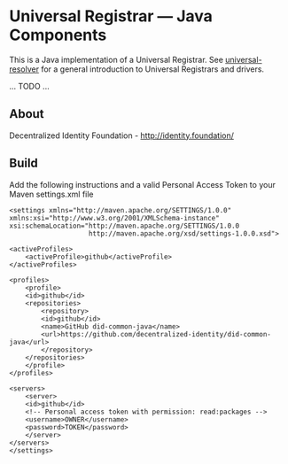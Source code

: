 # Universal Registrar — Java Components

This is a Java implementation of a Universal Registrar. See [universal-resolver](https://github.com/decentralized-identity/universal-registrar/) for a general introduction to Universal Registrars and drivers.

... TODO ...

## About

Decentralized Identity Foundation - http://identity.foundation/

## Build

Add the following instructions and a valid Personal Access Token to your Maven settings.xml file


    <settings xmlns="http://maven.apache.org/SETTINGS/1.0.0"
    xmlns:xsi="http://www.w3.org/2001/XMLSchema-instance"
    xsi:schemaLocation="http://maven.apache.org/SETTINGS/1.0.0
                        http://maven.apache.org/xsd/settings-1.0.0.xsd">

    <activeProfiles>
        <activeProfile>github</activeProfile>
    </activeProfiles>

    <profiles>
        <profile>
        <id>github</id>
        <repositories>
            <repository>
            <id>github</id>
            <name>GitHub did-common-java</name>
            <url>https://github.com/decentralized-identity/did-common-java</url>
            </repository>
        </repositories>
        </profile>
    </profiles>

    <servers>
        <server>
        <id>github</id>
        <!-- Personal access token with permission: read:packages -->
        <username>OWNER</username>
        <password>TOKEN</password>
        </server>
    </servers>
    </settings>

